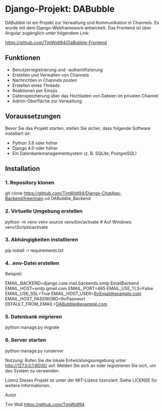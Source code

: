 # Django-Projekt: DABubble

DABubble ist ein Projekt zur Verwaltung und Kommunikation in Channels. Es wurde mit dem Django-Webframework entwickelt. Das Frontend ist über Angular zugänglich unter folgendem Link:

https://github.com/TimWidl94/DaBubble-Frontend

## Funktionen
- Benutzerregistrierung und -authentifizierung
- Erstellen und Verwalten von Channels
- Nachrichten in Channels posten
- Erstellen eines Threads
- Reaktionen per Emojis
- Datenspeicherung über das Hochladen von Dateien im privaten Channel
- Admin-Oberfläche zur Verwaltung

## Voraussetzungen
Bevor Sie das Projekt starten, stellen Sie sicher, dass folgende Software installiert ist:
- Python 3.8 oder höher
- Django 4.0 oder höher
- Ein Datenbankmanagementsystem (z. B. SQLite, PostgreSQL)

## Installation

### 1. Repository klonen

git clone https://github.com/TimWidl94/Django-ChatApp-Backend/tree/main
cd DABubble_Backend

### 2. Virtuelle Umgebung erstellen

python -m venv venv
source venv/bin/activate  # Auf Windows: venv\Scripts\activate


### 3. Abhängigkeiten installieren

pip install -r requirements.txt

### 4. .env-Datei erstellen

Beispiel:

EMAIL_BACKEND=django.core.mail.backends.smtp.EmailBackend
EMAIL_HOST=smtp.gmail.com
EMAIL_PORT=465
EMAIL_USE_TLS=False
EMAIL_USE_SSL=True
EMAIL_HOST_USER=IhrEmail@example.com
EMAIL_HOST_PASSWORD=IhrPasswort
DEFAULT_FROM_EMAIL=DABubble@example.com

### 5. Datenbank migrieren

python manage.py migrate

### 6. Server starten

python manage.py runserver


Nutzung:
Rufen Sie die lokale Entwicklungsumgebung unter http://127.0.0.1:8000/ auf.
Melden Sie sich an oder registrieren Sie sich, um das System zu verwenden.

Lizenz
Dieses Projekt ist unter der MIT-Lizenz lizenziert. Siehe LICENSE für weitere Informationen.

Autor

Tim Widl https://github.com/TimWidl94